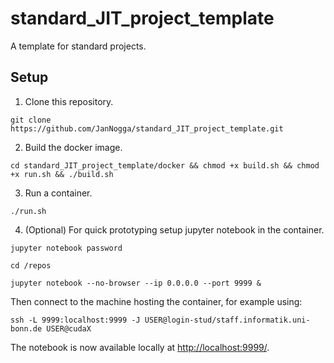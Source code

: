 # standard_JIT_project_template
A template for standard projects.

## Setup

1. Clone this repository.
```console
git clone https://github.com/JanNogga/standard_JIT_project_template.git
```
2. Build the docker image.
```console
cd standard_JIT_project_template/docker && chmod +x build.sh && chmod +x run.sh && ./build.sh
```
3. Run a container.
```console
./run.sh
```
4. (Optional) For quick prototyping setup jupyter notebook in the container.
```console
jupyter notebook password
```
```console
cd /repos
```
```console
jupyter notebook --no-browser --ip 0.0.0.0 --port 9999 &
```
Then connect to the machine hosting the container, for example using:
```console
ssh -L 9999:localhost:9999 -J USER@login-stud/staff.informatik.uni-bonn.de USER@cudaX
```
The notebook is now available locally at [http://localhost:9999/](http://localhost:9999/).
